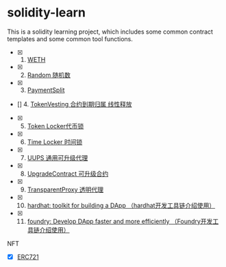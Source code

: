 # solidity-learn
This is a solidity learning project, which includes some common contract templates and some common tool functions.

* [x] 1. [WETH](https://github.com/MingSeng-W/solidity-learn/tree/main/WETH)
* [x] 2. [Random 随机数](https://github.com/MingSeng-W/solidity-learn/tree/main/Random)
* [x] 3. [PaymentSplit](https://github.com/MingSeng-W/solidity-learn/tree/main/PaymentSplit)
* []  4. [TokenVesting 合约到期归属 线性释放]()
* [x] 5. [Token Locker代币锁](https://github.com/MingSeng-W/solidity-learn/tree/main/TokenLocker)
* [x] 6. [Time Locker 时间锁](https://github.com/MingSeng-W/solidity-learn/tree/main/TimeLocker)
* [x] 7. [UUPS 通用可升级代理](https://github.com/MingSeng-W/solidity-learn/tree/main/UUPS)
* [x] 8. [UpgradeContract 可升级合约](https://github.com/MingSeng-W/solidity-learn/tree/main/UpgradeContract)
* [x] 9. [TransparentProxy 透明代理](https://github.com/MingSeng-W/solidity-learn/tree/main/TransparentProxy)

* [x] 10. [hardhat: toolkit for building a DApp （hardhat开发工具链介绍使用）](https://github.com/MingSeng-W/solidity-learn/tree/main/Hardhat)

* [x] 11. [foundry: Develop DApp faster and more efficiently （Foundry开发工具链介绍使用）](https://github.com/MingSeng-W/solidity-learn/tree/main/Foundry)

NFT
* [x]  [ERC721](https://github.com/MingSeng-W/solidity-learn/tree/main/ERC721)
